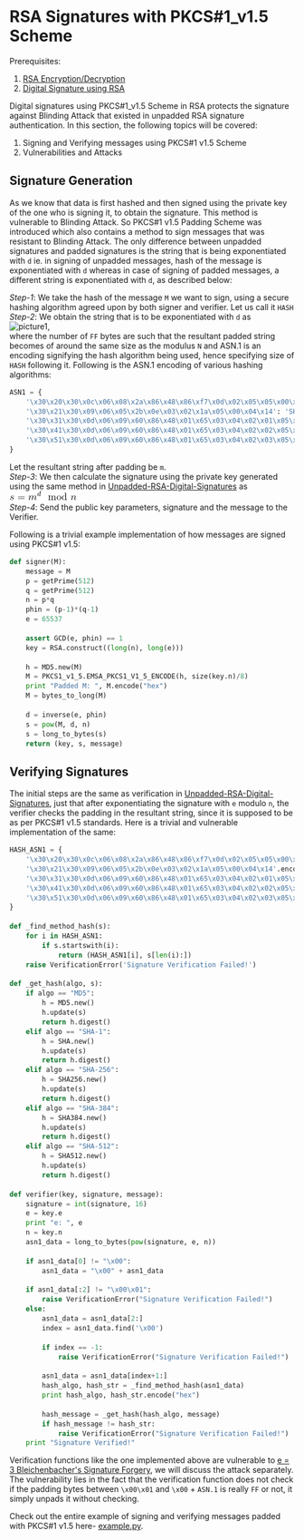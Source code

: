 # RSA Signatures with PKCS#1_v1.5 Scheme

Prerequisites:
1. [RSA Encryption/Decryption](https://github.com/ashutosh1206/Crypton/tree/master/RSA-encryption)
2. [Digital Signature using RSA](https://github.com/ashutosh1206/Crypton/tree/master/Digital-Signatures/Unpadded-RSA-Digital-Signatures)
  

Digital signatures using PKCS#1_v1.5 Scheme in RSA protects the signature against Blinding Attack that existed in unpadded RSA signature authentication. In this section, the following topics will be covered:
1. Signing and Verifying messages using PKCS#1 v1.5 Scheme
2. Vulnerabilities and Attacks
  

## Signature Generation
As we know that data is first hashed and then signed using the private key of the one who is signing it, to obtain the signature. This method is vulnerable to Blinding Attack. So PKCS#1 v1.5 Padding Scheme was introduced which also contains a method to sign messages that was resistant to Blinding Attack. The only difference between unpadded signatures and padded signatures is the string that is being exponentiated with `d` ie. in signing of unpadded messages, hash of the message is exponentiated with `d` whereas in case of signing of padded messages, a different string is exponentiated with `d`, as described below:  
  
*Step-1*: We take the hash of the message `M` we want to sign, using a secure hashing algorithm agreed upon by both signer and verifier. Let us call it `HASH`  
*Step-2*: We obtain the string that is to be exponentiated with `d` as  
![picture1](https://i.imgur.com/naO58n4.gif),  
where the number of `FF` bytes are such that the resultant padded string becomes of around the same size as the modulus `N` and ASN.1 is an encoding signifying the hash algorithm being used, hence specifying size of `HASH` following it. Following is the ASN.1 encoding of various hashing algorithms:  
```python
ASN1 = {  
    '\x30\x20\x30\x0c\x06\x08\x2a\x86\x48\x86\xf7\x0d\x02\x05\x05\x00\x04\x10': 'MD5',
    '\x30\x21\x30\x09\x06\x05\x2b\x0e\x03\x02\x1a\x05\x00\x04\x14': 'SHA-1',
    '\x30\x31\x30\x0d\x06\x09\x60\x86\x48\x01\x65\x03\x04\x02\x01\x05\x00\x04\x20': 'SHA-256',
    '\x30\x41\x30\x0d\x06\x09\x60\x86\x48\x01\x65\x03\x04\x02\x02\x05\x00\x04\x30': 'SHA-384',
    '\x30\x51\x30\x0d\x06\x09\x60\x86\x48\x01\x65\x03\x04\x02\x03\x05\x00\x04\x40': 'SHA-512',
}
```  
Let the resultant string after padding be `m`.  
*Step-3*: We then calculate the signature using the private key generated using the same method in [Unpadded-RSA-Digital-Signatures](https://github.com/ashutosh1206/Crypton/tree/master/Digital-Signatures/Unpadded-RSA-Digital-Signatures) as ![eq1](Pictures/eq1.gif)  
*Step-4*: Send the public key parameters, signature and the message to the Verifier.  
  
Following is a trivial example implementation of how messages are signed using PKCS#1 v1.5:  
```python
def signer(M):
	message = M
	p = getPrime(512)
	q = getPrime(512)
	n = p*q
	phin = (p-1)*(q-1)
	e = 65537
	
	assert GCD(e, phin) == 1
	key = RSA.construct((long(n), long(e)))

	h = MD5.new(M)
	M = PKCS1_v1_5.EMSA_PKCS1_V1_5_ENCODE(h, size(key.n)/8)
	print "Padded M: ", M.encode("hex")
	M = bytes_to_long(M)

	d = inverse(e, phin)
	s = pow(M, d, n)
	s = long_to_bytes(s)
	return (key, s, message)
```
  
  
## Verifying Signatures  
The initial steps are the same as verification in [Unpadded-RSA-Digital-Signatures](https://github.com/ashutosh1206/Crypton/tree/master/Digital-Signatures/Unpadded-RSA-Digital-Signatures), just that after exponentiating the signature with `e` modulo `n`, the verifier checks the padding in the resultant string, since it is supposed to be as per PKCS#1 v1.5 standards. Here is a trivial and vulnerable implementation of the same:  
```python
HASH_ASN1 = {  
    '\x30\x20\x30\x0c\x06\x08\x2a\x86\x48\x86\xf7\x0d\x02\x05\x05\x00\x04\x10'.encode("hex").decode("hex"): 'MD5',
    '\x30\x21\x30\x09\x06\x05\x2b\x0e\x03\x02\x1a\x05\x00\x04\x14'.encode("hex").decode("hex"): 'SHA-1',
    '\x30\x31\x30\x0d\x06\x09\x60\x86\x48\x01\x65\x03\x04\x02\x01\x05\x00\x04\x20'.encode("hex").decode("hex"): 'SHA-256',
    '\x30\x41\x30\x0d\x06\x09\x60\x86\x48\x01\x65\x03\x04\x02\x02\x05\x00\x04\x30'.encode("hex").decode("hex"): 'SHA-384',
    '\x30\x51\x30\x0d\x06\x09\x60\x86\x48\x01\x65\x03\x04\x02\x03\x05\x00\x04\x40'.encode("hex").decode("hex"): 'SHA-512',
}

def _find_method_hash(s):
	for i in HASH_ASN1:
		if s.startswith(i):
			return (HASH_ASN1[i], s[len(i):])
	raise VerificationError('Signature Verification Failed!')

def _get_hash(algo, s):
	if algo == "MD5":
		h = MD5.new()
		h.update(s)
		return h.digest()
	elif algo == "SHA-1":
		h = SHA.new()
		h.update(s)
		return h.digest()
	elif algo == "SHA-256":
		h = SHA256.new()
		h.update(s)
		return h.digest()
	elif algo == "SHA-384":
		h = SHA384.new()
		h.update(s)
		return h.digest()
	elif algo == "SHA-512":
		h = SHA512.new()
		h.update(s)
		return h.digest()
		
def verifier(key, signature, message):
	signature = int(signature, 16)
	e = key.e
	print "e: ", e
	n = key.n
	asn1_data = long_to_bytes(pow(signature, e, n))

	if asn1_data[0] != "\x00":
		asn1_data = "\x00" + asn1_data
	
	if asn1_data[:2] != "\x00\x01":
		raise VerificationError("Signature Verification Failed!")
	else:
		asn1_data = asn1_data[2:]
		index = asn1_data.find('\x00')
		
		if index == -1:
			raise VerificationError("Signature Verification Failed!")
		
		asn1_data = asn1_data[index+1:]
		hash_algo, hash_str = _find_method_hash(asn1_data)
		print hash_algo, hash_str.encode("hex")

		hash_message = _get_hash(hash_algo, message)
		if hash_message != hash_str:
			raise VerificationError("Signature Verification Failed!")
	print "Signature Verified!"
```
  
Verification functions like the one implemented above are vulnerable to [e = 3 Bleichenbacher's Signature Forgery](../Attack-e=3-Bleichenbacher/), we will discuss the attack separately. The vulnerability lies in the fact that the verification function does not check if the padding bytes between `\x00\x01` and `\x00` + `ASN.1` is really `FF` or not, it simply unpads it without checking.  
  
Check out the entire example of signing and verifying messages padded with PKCS#1 v1.5 here- [example.py](example.py).  